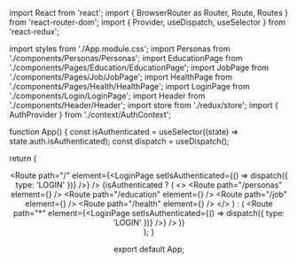 import React from 'react';
import { BrowserRouter as Router, Route, Routes } from 'react-router-dom';
import { Provider, useDispatch, useSelector } from 'react-redux';

import styles from './App.module.css';
import Personas from './components/Personas/Personas';
import EducationPage from './components/Pages/Education/EducationPage';
import JobPage from './components/Pages/Job/JobPage';
import HealthPage from './components/Pages/Health/HealthPage';
import LoginPage from './components/Login/LoginPage';
import Header from './components/Header/Header';
import store from './redux/store'; 
import { AuthProvider } from './context/AuthContext';

function App() {
  const isAuthenticated = useSelector((state) => state.auth.isAuthenticated);
  const dispatch = useDispatch();

  return (
    <Provider store={store}>
      <AuthProvider>
        <Router>
            <Header />
          <div className={styles.App}>
            <Routes>
              <Route
                path="/"
                element={<LoginPage setIsAuthenticated={() => dispatch({ type: 'LOGIN' })} />}
              />
              {isAuthenticated ? (
                <>
                  <Route path="/personas" element={<Personas />} />
                  <Route path="/education" element={<EducationPage />} />
                  <Route path="/job" element={<JobPage />} />
                  <Route path="/health" element={<HealthPage />} />
                </>
              ) : (
                <Route path="*" element={<LoginPage setIsAuthenticated={() => dispatch({ type: 'LOGIN' })} />} />
              )}
            </Routes>
          </div>
        </Router>
      </AuthProvider>
    </Provider>
  );
}

export default App;
